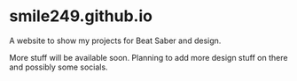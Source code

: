 # smile249.github.io
A website to show my projects for Beat Saber and design.

More stuff will be available soon. Planning to add more design stuff on there and possibly some socials.
